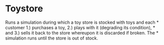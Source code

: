 # Toystore
Runs a simulation during which a toy store is stocked with toys and each  * customer 1.) purchases a toy, 2.) plays with it (degrading its condition),  * and 3.) sells it back to the store whereupon it is discarded if broken. 
The  * simulation runs until the store is out of stock. 
